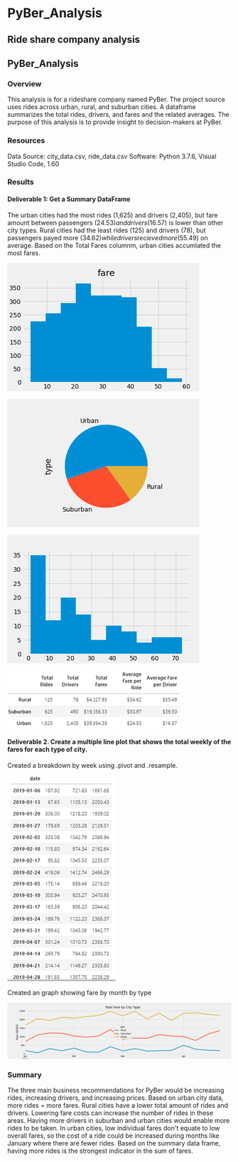 # PyBer_Analysis
## Ride share company analysis
## PyBer_Analysis
### Overview
This analysis is for a rideshare company named PyBer. The project source uses rides across urban, rural, and suburban cities. A dataframe summarizes the total rides, drivers, and fares and the related averages. The purpose of this analysis is to provide insight to decision-makers at PyBer.

### Resources
Data Source: city_data.csv, ride_data.csv
Software: Python 3.7.6, Visual Studio Code, 1.60

### Results
#### Deliverable 1: Get a Summary DataFrame 


 The urban cities had the most rides (1,625) and drivers (2,405), but fare amount between passengers ($24.53) and drivers ($16.57) is lower than other city types. Rural cities had the least rides (125) and drivers (78), but passengers payed more ($34.62) while drivers recieved more ($55.49) on average. Based on the Total Fares columnm, urban cities accumlated the most fares.
 
 ![test](./Images/Fare.png)

![test](./Images/Area_Type.png)

![test](./Images/driver_count.png)

 ![test](./Images/2.png)

#### Deliverable 2.  Create a multiple line plot that shows the total weekly of the fares for each type of city.
Created a breakdown by week using .pivot and .resample.

 ![test](./Images/4.png)

Created an graph showing fare by month by type

![test](./Images/Fare_Summary_Plot.png)


### Summary
The three main business recommendations for PyBer would be increasing rides, increasing drivers, and increasing prices. Based on urban city data, more rides = more fares. Rural cities have a lower total amount of rides and drivers. Lowering fare costs can increase the number of rides in these areas. Having more drivers in suburban and urban cities would enable more rides to be taken. In urban cities, low individual fares don't equate to low overall fares, so the cost of a ride could be increased during months like January where there are fewer rides. Based on the summary data frame, having more rides is the strongest indicator in the sum of fares.